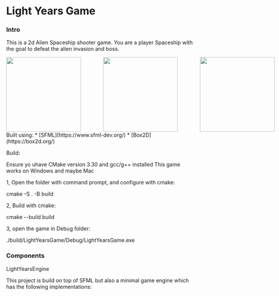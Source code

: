 # Light Years Game

### Intro

This is a 2d Alien Spaceship shooter game. You are a player Spaceship with the goal to defeat the alien invasion and boss.

<div style="display: flex; gap: 10px;">
<image src="LightYearsGame/assets/Screenshot 2024-12-18 125227.png" width="200" style="margin-right: 50px;"><image src="LightYearsGame/assets/Screenshot 2024-12-18 125734.png" width="200" style="margin-right: 50px;"><image src="LightYearsGame/assets/Screenshot 2024-12-18 125912.png" width="200">
</div>
Built using:
* [SFML](https://www.sfml-dev.org/) 
* [Box2D](https://box2d.org/)

  
Build:

Ensure yo uhave CMake version 3.30 and gcc/g++ installed
This game works on Windows and maybe Mac

1, Open the folder with command prompt, and configure with cmake:

cmake -S . -B build

2, Build with cmake:

cmake --build build

3, open the game in Debug folder:

./build/LightYearsGame/Debug/LightYearsGame.exe

### Components
LightYearsEngine

This project is build on top of SFML but also a minimal game engine which has the following implementations:

